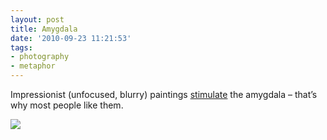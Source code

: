 ```yaml
---
layout: post
title: Amygdala
date: '2010-09-23 11:21:53'
tags:
- photography
- metaphor
---
```



Impressionist (unfocused, blurry) paintings [stimulate](http://www.newscientist.com/article/mg20727781.300-brainhacking-art-making-an-emotional-impression.html?full=true&print=true) the amygdala – that’s why most people like them.

![](http://lh5.ggpht.com/_8N3MB6ce-Uw/TJYfBbn9m9I/AAAAAAAAOBo/dPjD4G2r9kE/s800/DSC04054.JPG)


